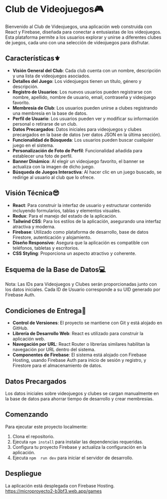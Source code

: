 # Club de Videojuegos🎮

Bienvenido al Club de Videojuegos, una aplicación web construida con React y Firebase, diseñada para conectar a entusiastas de los videojuegos. Esta plataforma permite a los usuarios explorar y unirse a diferentes clubes de juegos, cada uno con una selección de videojuegos para disfrutar.

## Características⚜️

- **Visión General del Club**: Cada club cuenta con un nombre, descripción y una lista de videojuegos asociados.
- **Detalles del Juego**: Los videojuegos tienen un título, género y descripción.
- **Registro de Usuarios**: Los nuevos usuarios pueden registrarse con nombre, apellido, nombre de usuario, email, contraseña y videojuego favorito.
- **Membresía de Club**: Los usuarios pueden unirse a clubes registrando una membresía en la base de datos.
- **Perfil de Usuario**: Los usuarios pueden ver y modificar su información personal o retirarse de un club.
- **Datos Precargados**: Datos iniciales para videojuegos y clubes precargados en la base de datos (ver datos JSON en la última sección).
- **Funcionalidad de Búsqueda**: Los usuarios pueden buscar cualquier juego en el sistema.
- **Personalización de Foto de Perfil**: Funcionalidad añadida para establecer una foto de perfil.
- **Banner Dinámico**: Al elegir un videojuego favorito, el banner se actualiza con la imagen de dicho juego.
- **Búsqueda de Juegos Interactiva**: Al hacer clic en un juego buscado, se redirige al usuario al club que lo ofrece.

## Visión Técnica😎

- **React**: Para construir la interfaz de usuario y estructurar contenido incluyendo formularios, tablas y elementos visuales.
- **Redux**: Para el manejo del estado de la aplicación.
- **Tailwind CSS**: Para los estilos de la aplicación, asegurando una interfaz atractiva y moderna.
- **Firebase**: Utilizado como plataforma de desarrollo, base de datos Firestore, autenticación y alojamiento.
- **Diseño Responsivo**: Asegura que la aplicación es compatible con teléfonos, tabletas y escritorios.
- **CSS Styling**: Proporciona un aspecto atractivo y coherente.

## Esquema de la Base de Datos💻

Nota: Las IDs para Videojuegos y Clubes serán proporcionadas junto con los datos iniciales. Cada ID de Usuario corresponde a su UID generado por Firebase Auth.

## Condiciones de Entrega🤝

- **Control de Versiones**: El proyecto se mantiene con Git y está alojado en GitHub.
- **Librería de Desarrollo Web**: React es utilizado para construir la aplicación web.
- **Navegación por URL**: React Router o librerías similares habilitan la navegación por URL dentro del sistema.
- **Componentes de Firebase**: El sistema está alojado con Firebase Hosting, usando Firebase Auth para inicio de sesión y registro, y Firestore para el almacenamiento de datos.

## Datos Precargados

Los datos iniciales sobre videojuegos y clubes se cargan manualmente en la base de datos para ahorrar tiempo de desarrollo y crear membresías.

## Comenzando

Para ejecutar este proyecto localmente:

1. Clona el repositorio.
2. Ejecuta `npm install` para instalar las dependencias requeridas.
3. Configura tu proyecto Firebase y actualiza la configuración en la aplicación.
4. Ejecuta `npm  run dev` para iniciar el servidor de desarrollo.

## Despliegue

La aplicación está desplegada con Firebase Hosting. https://microproyecto2-b3bf3.web.app/games

